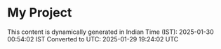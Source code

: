 # My Project

This content is dynamically generated in Indian Time (IST): 2025-01-30 00:54:02 IST
Converted to UTC: 2025-01-29 19:24:02 UTC
